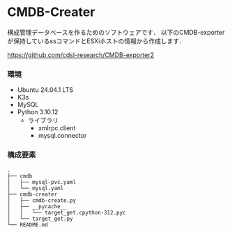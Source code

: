# CMDB-Creater

構成管理データベースを作るためのソフトウェアです．
以下のCMDB-exporterが保持しているssコマンドとESXiホストの情報から作成します．


https://github.com/cdsl-research/CMDB-exporter2

### 環境
- Ubuntu 24.04.1 LTS
- K3s
- MySQL
- Python 3.10.12
  - ライブラリ
    - xmlrpc.client
    - mysql.connector
   

### 構成要素
```
.
├── cmdb
│   ├── mysql-pvc.yaml
│   └── mysql.yaml
├── cmdb-creater
│   ├── cmdb-create.py
│   ├── __pycache__
│   │   └── target_get.cpython-312.pyc
│   └── target_get.py
└── README.md
```

